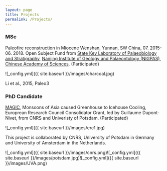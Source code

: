 ```yaml
---
layout: page
title: Projects
permalink: /Projects/
---
```



### MSc

Paleofire reconstruction in Miocene Wenshan, Yunnan, SW China, 07. 2015-06. 2018. Open Subject Fund from <a href="http://english.nigpas.cas.cn/rh/rd/sklps/" target="_blank">State Key Laboratory of Palaeobiology and Stratigraphy</a>, <a href="http://english.nigpas.cas.cn" target="_blank">Nanjing Institute of Geology and Palaeontology (NIGPAS)</a>, <a href="http://english.cas.cn" target="_blank">Chinese Academy of Sciences</a>. (Participated)

![_config.yml]({{ site.baseurl }}/images/charcoal.jpg)

Li et al., 2015, Paleo3

### PhD Candidate

<a href="https://cordis.europa.eu/project/rcn/197271_en.html" target="_blank">MAGIC</a>, Monsoons of Asia caused Greenhouse to Icehouse Cooling, Europrean Research Council Consolidator Grant, led by Guillaume Dupont-Nivet, from CNRS and Univeristy of Potsdam. (Participated)

![_config.yml]({{ site.baseurl }}/images/erc1.jpg)

This project is collaborated by CNRS, University of Potsdam in Germany and University of Amsterdam in the Netherlands.

![_config.yml]({{ site.baseurl }}/images/cnrs.png)![_config.yml]({{ site.baseurl }}/images/potsdam.jpg)![_config.yml]({{ site.baseurl }}/images/UVA.png)
